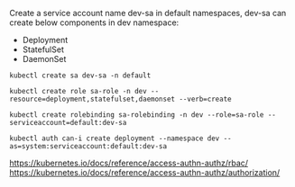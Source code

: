 Create a service account name dev-sa in default namespaces, dev-sa can create below components in dev namespace:
- Deployment
- StatefulSet
- DaemonSet

```
kubectl create sa dev-sa -n default

kubectl create role sa-role -n dev --resource=deployment,statefulset,daemonset --verb=create

kubectl create rolebinding sa-rolebinding -n dev --role=sa-role --serviceaccount=default:dev-sa

kubectl auth can-i create deployment --namespace dev --as=system:serviceaccount:default:dev-sa
```

https://kubernetes.io/docs/reference/access-authn-authz/rbac/
https://kubernetes.io/docs/reference/access-authn-authz/authorization/